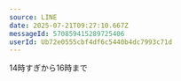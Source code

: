 ```yaml
---
source: LINE
date: 2025-07-21T09:27:10.667Z
messageId: 570859415289725406
userId: Ub72e0555cbf4df6c5440b4dc7993c71d
---
```


14時すぎから16時まで